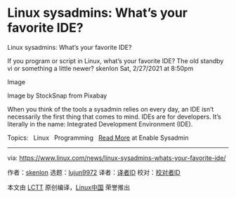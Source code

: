 [#]: subject: (Linux sysadmins: What’s your favorite IDE?)
[#]: via: (https://www.linux.com/news/linux-sysadmins-whats-your-favorite-ide/)
[#]: author: (skenlon https://www.redhat.com/sysadmin/sysadmins-favorite-ide)
[#]: collector: (lujun9972)
[#]: translator: ( )
[#]: reviewer: ( )
[#]: publisher: ( )
[#]: url: ( )

Linux sysadmins: What’s your favorite IDE?
======

Linux sysadmins: What’s your favorite IDE?

If you program or script in Linux, what’s your favorite IDE? The old standby vi or something a little newer?
skenlon
Sat, 2/27/2021 at 8:50pm

Image

Image by StockSnap from Pixabay

When you think of the tools a sysadmin relies on every day, an IDE isn’t necessarily the first thing that comes to mind. IDEs are for developers. It’s literally in the name: Integrated Development Environment (IDE).

Topics:  
Linux  
Programming  
[Read More][1] at Enable Sysadmin

--------------------------------------------------------------------------------

via: https://www.linux.com/news/linux-sysadmins-whats-your-favorite-ide/

作者：[skenlon][a]
选题：[lujun9972][b]
译者：[译者ID](https://github.com/译者ID)
校对：[校对者ID](https://github.com/校对者ID)

本文由 [LCTT](https://github.com/LCTT/TranslateProject) 原创编译，[Linux中国](https://linux.cn/) 荣誉推出

[a]: https://www.redhat.com/sysadmin/sysadmins-favorite-ide
[b]: https://github.com/lujun9972
[1]: https://www.redhat.com/sysadmin/sysadmins-favorite-ide
